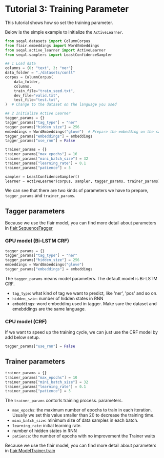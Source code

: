 # Tutorial 3: Training Parameter

This tutorial shows how so set the training parameter.

Below is the simple example to initialize the `ActiveLearner`.

```python
from seqal.datasets import ColumnCorpus
from flair.embeddings import WordEmbeddings
from seqal.active_learner import ActiveLearner
from seqal.samplers import LeastConfidenceSampler

## 1 Load data
columns = {0: "text", 3: "ner"}
data_folder = "./datasets/conll"
corpus = ColumnCorpus(
    data_folder,
    columns,
    train_file="train_seed.txt",
    dev_file="valid.txt",
    test_file="test.txt",
)  # Change to the dataset on the language you used

## 2 Initialize Active Learner
tagger_params = {}
tagger_params["tag_type"] = "ner" 
tagger_params["hidden_size"] = 256
embeddings = WordEmbeddings("glove")  # Prepare the embedding on the same language
tagger_params["embeddings"] = embeddings
tagger_params["use_rnn"] = False

trainer_params = {}
trainer_params["max_epochs"] = 10
trainer_params["mini_batch_size"] = 32
trainer_params["learning_rate"] = 0.1
trainer_params["patience"] = 5

sampler = LeastConfidenceSampler()
learner = ActiveLearner(corpus, sampler, tagger_params, trainer_params)
```

We can see that there are two kinds of parameters we have to prepare, `tagger_params` and `trainer_params`. 

## Tagger parameters

Because we use the flair model, you can find more detail about parameters in [flair.SequenceTagger](https://github.com/flairNLP/flair/blob/v0.10/flair/models/sequence_tagger_model.py#L89)

### GPU model (Bi-LSTM CRF)

```python
tagger_params = {}
tagger_params["tag_type"] = "ner" 
tagger_params["hidden_size"] = 256
embeddings = WordEmbeddings("glove")  
tagger_params["embeddings"] = embeddings
```

The `tagger_params` means model parameters. The default model is Bi-LSTM CRF.

- `tag_type`: what kind of tag we want to predict, like 'ner', 'pos' and so on.
- `hidden_szie`: number of hidden states in RNN
- `embeddings`: word embedding used in tagger. Make sure the dataset and emebddings are the same language.

### CPU model (CRF)

If we want to speed up the training cycle, we can just use the CRF model by add below setup.

```python
tagger_params["use_rnn"] = False
```

## Trainer parameters

```python
trainer_params = {}
trainer_params["max_epochs"] = 10
trainer_params["mini_batch_size"] = 32
trainer_params["learning_rate"] = 0.1
trainer_params["patience"] = 5
```

The `trainer_params` contorls training process. parameters.

- `max_epochs`: the maximum number of epochs to train in each iteration. Usually we set this value smaller than 20 to decrease the training time.
- `mini_batch_size`: minimum size of data samples in each batch.
- `learning_rate`: initial learning rate.
- number of hidden states in RNN
- `patience`: the number of epochs with no improvement the Trainer waits

Because we use the flair model, you can find more detail about parameters in [flair.ModelTrainer.train](https://github.com/flairNLP/flair/blob/master/flair/trainers/trainer.py#L129)

